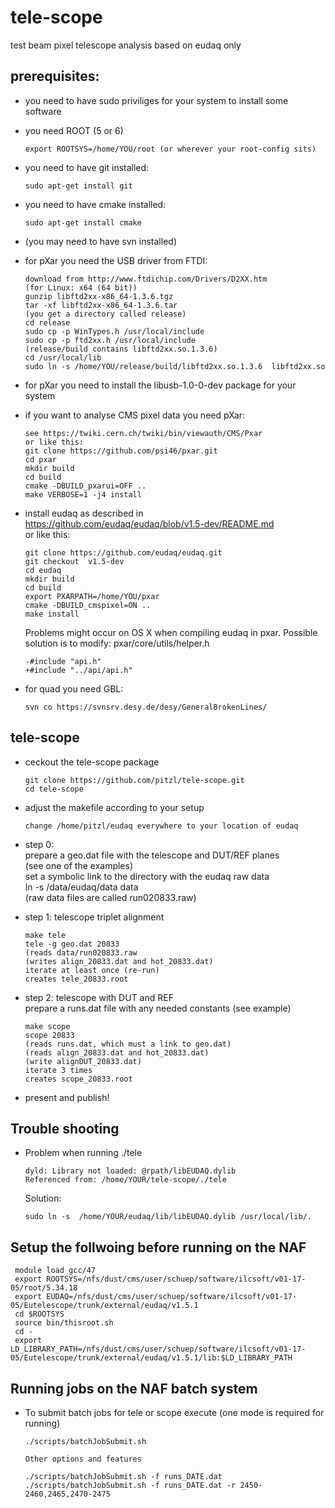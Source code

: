 # tele-scope
test beam pixel telescope analysis based on eudaq only

## prerequisites:

* you need to have sudo priviliges for your system to install some software

* you need ROOT (5 or 6) 
  ```
  export ROOTSYS=/home/YOU/root (or wherever your root-config sits)
  ```
* you need to have git installed:  
  ```
  sudo apt-get install git
  ```
* you need to have cmake installed:  
  ```
  sudo apt-get install cmake
  ```
* (you may need to have svn installed)

* for pXar you need the USB driver from FTDI:  
  ```
  download from http://www.ftdichip.com/Drivers/D2XX.htm  
  (for Linux: x64 (64 bit))  
  gunzip libftd2xx-x86_64-1.3.6.tgz  
  tar -xf libftd2xx-x86_64-1.3.6.tar  
  (you get a directory called release)  
  cd release  
  sudo cp -p WinTypes.h /usr/local/include  
  sudo cp -p ftd2xx.h /usr/local/include  
  (release/build contains libftd2xx.so.1.3.6)  
  cd /usr/local/lib  
  sudo ln -s /home/YOU/release/build/libftd2xx.so.1.3.6  libftd2xx.so  
  ```
* for pXar you need to install the libusb-1.0-0-dev package for your system

* if you want to analyse CMS pixel data you need pXar:  
  ```
  see https://twiki.cern.ch/twiki/bin/viewauth/CMS/Pxar  
  or like this:  
  git clone https://github.com/psi46/pxar.git  
  cd pxar  
  mkdir build  
  cd build  
  cmake -DBUILD_pxarui=OFF ..  
  make VERBOSE=1 -j4 install  
  ```
* install eudaq as described in  
  https://github.com/eudaq/eudaq/blob/v1.5-dev/README.md  
  or like this:  
  ```
  git clone https://github.com/eudaq/eudaq.git  
  git checkout  v1.5-dev
  cd eudaq  
  mkdir build  
  cd build  
  export PXARPATH=/home/YOU/pxar  
  cmake -DBUILD_cmspixel=ON ..  
  make install  
  ```

  Problems might occur on OS X when compiling eudaq in pxar.
  Possible solution is to modify: pxar/core/utils/helper.h
  ```
  -#include "api.h"
  +#include "../api/api.h"	
  ```

* for quad you need GBL:
  ```
  svn co https://svnsrv.desy.de/desy/GeneralBrokenLines/
  ```


## tele-scope
* ceckout the tele-scope package
  ```
  git clone https://github.com/pitzl/tele-scope.git
  cd tele-scope	
  ```

* adjust the makefile according to your setup
  ```
  change /home/pitzl/eudaq everywhere to your location of eudaq
  ```

* step 0:  
  prepare a geo.dat file with the telescope and DUT/REF planes  
  (see one of the examples)  
  set a symbolic link to the directory with the eudaq raw data  
  ln -s /data/eudaq/data data  
  (raw data files are called run020833.raw)  

* step 1: telescope triplet alignment
  ```
  make tele  
  tele -g geo.dat 20833  
  (reads data/run020833.raw  
  (writes align_20833.dat and hot_20833.dat)  
  iterate at least once (re-run)  
  creates tele_20833.root  
  ```
* step 2: telescope with DUT and REF  
  prepare a runs.dat file with any needed constants (see example)  
  ```
  make scope  
  scope 20833  
  (reads runs.dat, which must a link to geo.dat)  
  (reads align_20833.dat and hot_20833.dat)  
  (write alignDUT_20833.dat)  
  iterate 3 times  
  creates scope_20833.root  
  ```

* present and publish!

## Trouble shooting

* Problem when running ./tele
  ```
  dyld: Library not loaded: @rpath/libEUDAQ.dylib
  Referenced from: /home/YOUR/tele-scope/./tele
  ```

  Solution:
  ```
  sudo ln -s  /home/YOUR/eudaq/lib/libEUDAQ.dylib /usr/local/lib/.
  ```

## Setup the follwoing before running on the NAF 
  ```
   module load gcc/47
   export ROOTSYS=/nfs/dust/cms/user/schuep/software/ilcsoft/v01-17-05/root/5.34.18
   export EUDAQ=/nfs/dust/cms/user/schuep/software/ilcsoft/v01-17-05/Eutelescope/trunk/external/eudaq/v1.5.1
   cd $ROOTSYS
   source bin/thisroot.sh
   cd -
   export LD_LIBRARY_PATH=/nfs/dust/cms/user/schuep/software/ilcsoft/v01-17-05/Eutelescope/trunk/external/eudaq/v1.5.1/lib:$LD_LIBRARY_PATH
  ```

## Running jobs on the NAF batch system

* To submit batch jobs for tele or scope execute (one  mode is required for running)

  ```
  ./scripts/batchJobSubmit.sh

  Other options and features

  ./scripts/batchJobSubmit.sh -f runs_DATE.dat 
  ./scripts/batchJobSubmit.sh -f runs_DATE.dat -r 2450-2460,2465,2470-2475
  ```
